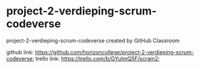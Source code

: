# project-2-verdieping-scrum-codeverse
project-2-verdieping-scrum-codeverse created by GitHub Classroom

github link: https://github.com/horizoncollege/project-2-verdieping-scrum-codeverse;
trello link: https://trello.com/b/GYuImQ5F/scram2;
